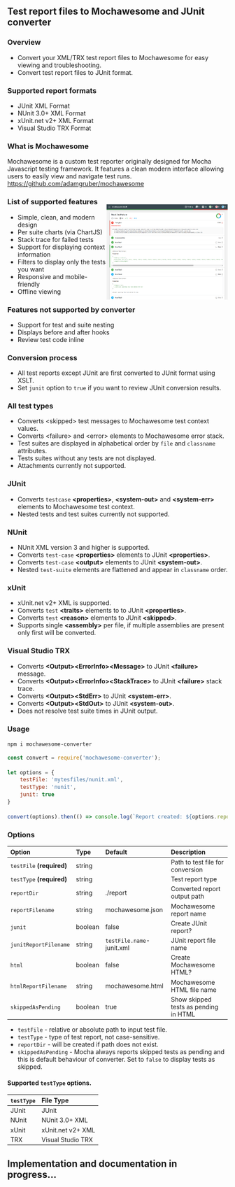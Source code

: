 ## Test report files to Mochawesome and JUnit converter

### Overview

- Convert your XML/TRX test report files to Mochawesome for easy viewing and troubleshooting.
- Convert test report files to JUnit format.

### Supported report formats

- JUnit XML Format  
- NUnit 3.0+ XML Format  
- xUnit.net v2+ XML Format  
- Visual Studio TRX Format  

### What is Mochawesome

Mochawesome is a custom test reporter originally designed for Mocha Javascript testing framework.
It features a clean modern interface allowing users to easily view and navigate test runs.  
https://github.com/adamgruber/mochawesome


<img align="right" src="./docs/NUnit-mock-assembly-dll5.png" style="padding-top: 25px" alt="Mochawesome Report" width="55%" />

### List of supported features

- Simple, clean, and modern design
- Per suite charts (via ChartJS)
- Stack trace for failed tests
- Support for displaying context information
- Filters to display only the tests you want 
- Responsive and mobile-friendly
- Offline viewing

### Features not supported by converter

- Support for test and suite nesting
- Displays before and after hooks
- Review test code inline

### Conversion process

 - All test reports except JUnit are first converted to JUnit format using XSLT.
 - Set `junit` option to `true` if you want to review JUnit conversion results.

### All test types

- Converts &lt;skipped&gt; test messages to Mochawesome test context values.
- Converts &lt;failure&gt; and &lt;error&gt; elements to Mochawesome error stack.
- Test suites are displayed in alphabetical order by `file` and `classname` attributes.
- Tests suites without any tests are not displayed.
- Attachments currently not supported.

### JUnit 

- Converts `testcase` **&lt;properties&gt;**, **&lt;system-out&gt;** and **&lt;system-err&gt;** elements to Mochawesome test context.
- Nested tests and test suites currently not supported.

### NUnit

- NUnit XML version 3 and higher is supported.
- Converts `test-case` **&lt;properties&gt;** elements to JUnit **&lt;properties&gt;**.
- Converts `test-case` **&lt;output&gt;** elements to JUnit **&lt;system-out&gt;**.
- Nested `test-suite` elements are flattened and appear in `classname` order.

### xUnit  

- xUnit.net v2+ XML is supported.
- Converts `test` **&lt;traits&gt;** elements to  to JUnit **&lt;properties&gt;**.
- Converts `test` **&lt;reason&gt;** elements to JUnit **&lt;skipped&gt;**.
- Supports single **&lt;assembly&gt;** per file, if multiple assemblies are present only first will be converted.

### Visual Studio TRX

- Converts **&lt;Output&gt;&lt;ErrorInfo&gt;&lt;Message&gt;** to JUnit **&lt;failure&gt;** message.
- Converts **&lt;Output&gt;&lt;ErrorInfo&gt;&lt;StackTrace&gt;** to JUnit **&lt;failure&gt;** stack trace.
- Converts **&lt;Output&gt;&lt;StdErr&gt;** to JUnit **&lt;system-err&gt;**.
- Converts **&lt;Output&gt;&lt;StdOut&gt;** to JUnit **&lt;system-out&gt;**.
- Does not resolve test suite times in JUnit output.

### Usage

```bash
npm i mochawesome-converter
```

```js
const convert = require('mochawesome-converter');

let options = {
    testFile: 'mytesfiles/nunit.xml',
    testType: 'nunit',
    junit: true
}

convert(options).then(() => console.log(`Report created: ${options.reportDir}/${options.reportFilename}`));
```

### Options

| Option                    | Type    | Default                   | Description                           |
|:--------------------------|:--------|:--------------------------|:--------------------------------------|
| `testFile` **(required)** | string  |                           | Path to test file for conversion      |
| `testType` **(required)** | string  |                           | Test report type                      |
| `reportDir`               | string  | ./report                  | Converted report output path          |
| `reportFilename`          | string  | mochawesome.json          | Mochawesome report name               |
| `junit`                   | boolean | false                     | Create JUnit report?                  |
| `junitReportFilename`     | string  | `testFile.name`-junit.xml | JUnit report file name                |
| `html`                    | boolean | false                     | Create Mochawesome HTML?              |
| `htmlReportFilename`      | string  | mochawesome.html          | Mochawesome HTML file name            |
| `skippedAsPending`        | boolean | true                      | Show skipped tests as pending in HTML |

- `testFile` - relative or absolute path to input test file.
- `testType` - type of test report, not case-sensitive.
- `reportDir` - will be created if path does not exist.
- `skippedAsPending` - Mocha always reports skipped tests as pending and this is default behaviour of converter. Set to `false` to display tests as skipped.

#### Supported `testType` options.

| `testType` | File Type         |
|:-----------|:------------------|
| JUnit      | JUnit             |
| NUnit      | NUnit 3.0+ XML    |
| xUnit      | xUnit.net v2+ XML |
| TRX        | Visual Studio TRX |




## Implementation and documentation in progress...




